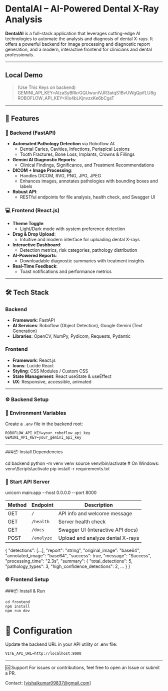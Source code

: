 # DentalAI – AI-Powered Dental X-Ray Analysis

**DentalAI** is a full-stack application that leverages cutting-edge AI technologies to automate the analysis and diagnosis of dental X-rays. It offers a powerful backend for image processing and diagnostic report generation, and a modern, interactive frontend for clinicians and dental professionals.

---

##  Local Demo
> (Use This Keys on backend)
> GEMINI_API_KEY=AIzaSyBRkrGQUwunIVJR3atqS1BvUWgQpifLU8g
>ROBOFLOW_API_KEY=XIx4bLKjnvzxKe6bCgsT


---

## 🧠 Features

### 🔬 Backend (FastAPI)
- **Automated Pathology Detection** via Roboflow AI:
  - Dental Caries, Cavities, Infections, Periapical Lesions
  - Tooth Fractures, Bone Loss, Implants, Crowns & Fillings
- **Gemini AI Diagnostic Reports**:
  - Clinical Findings, Significance, and Treatment Recommendations
- **DICOM + Image Processing**:
  - Handles DICOM, RVG, PNG, JPG, JPEG
  - Enhances images, annotates pathologies with bounding boxes and labels
- **Robust API**:
  - RESTful endpoints for file analysis, health check, and Swagger UI

### 💻 Frontend (React.js)
- **Theme Toggle**:
  - Light/Dark mode with system preference detection
- **Drag & Drop Upload**:
  - Intuitive and modern interface for uploading dental X-rays
- **Interactive Dashboard**:
  - Detection metrics, risk categories, pathology distribution
- **AI-Powered Reports**:
  - Downloadable diagnostic summaries with treatment insights
- **Real-Time Feedback**:
  - Toast notifications and performance metrics

---

## 🛠️ Tech Stack

### Backend
- **Framework**: FastAPI
- **AI Services**: Roboflow (Object Detection), Google Gemini (Text Generation)
- **Libraries**: OpenCV, NumPy, Pydicom, Requests, Pydantic

### Frontend
- **Framework**: React.js
- **Icons**: Lucide React
- **Styling**: CSS Modules / Custom CSS
- **State Management**: React useState & useEffect
- **UX**: Responsive, accessible, animated

---

### ⚙️ Backend Setup

### 🔐 Environment Variables
Create a `.env` file in the backend root:

```env
ROBOFLOW_API_KEY=your_roboflow_api_key
GEMINI_API_KEY=your_gemini_api_key
```
--- 
###📦 Install Dependencies

cd backend
python -m venv venv
source venv/bin/activate  # On Windows: venv\Scripts\activate
pip install -r requirements.txt

### 🚀 Start API Server

uvicorn main:app --host 0.0.0.0 --port 8000

| Method | Endpoint   | Description                       |
| ------ | ---------- | --------------------------------- |
| GET    | `/`        | API info and welcome message      |
| GET    | `/health`  | Server health check               |
| GET    | `/docs`    | Swagger UI (interactive API docs) |
| POST   | `/analyze` | Upload and analyze dental X-rays  |


{
  "detections": [...],
  "report": "string",
  "original_image": "base64",
  "annotated_image": "base64",
  "success": true,
  "message": "Success",
  "processing_time": "2.3s",
  "summary": {
    "total_detections": 5,
    "pathology_types": 3,
    "high_confidence_detections": 2,
    ...
  }
}
### 🌐 Frontend Setup

###📦 Install & Run
```
cd frontend
npm install
npm run dev
```
# 🔑 Configuration
Update the backend URL in your API utility or .env file:
```
VITE_API_URL=http://localhost:8000

```
---
🆘 Support
For issues or contributions, feel free to open an Issue or submit a PR.

Contact: [vishalkumar09837@gmail.com]
